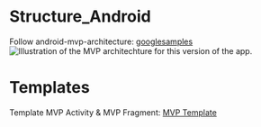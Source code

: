 # Structure_Android
Follow android-mvp-architecture: [googlesamples](https://github.com/googlesamples/android-architecture/tree/todo-mvp)
<img src="https://github.com/googlesamples/android-architecture/wiki/images/mvp.png" alt="Illustration of the MVP architechture for this version of the app."/>
# Templates
Template MVP Activity & MVP Fragment: [MVP Template](https://github.com/daolq3012/Structure_Android/blob/mvp-architecture/templates/MVP_templates.zip?raw=true)
